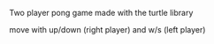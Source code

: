 Two player pong game made with the turtle library

move with up/down (right player) and w/s (left player)
